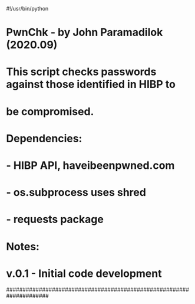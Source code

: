 #!/usr/bin/python
# PwnChk - by John Paramadilok (2020.09)
# This script checks passwords against those identified in HIBP to
# be compromised.
#
# Dependencies:
#   - HIBP API, haveibeenpwned.com
#   - os.subprocess uses shred
#   - requests package
#
# Notes:
#   v.0.1 - Initial code development
#####################################################################
